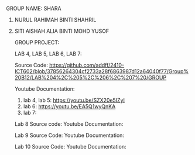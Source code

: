 GROUP NAME: SHARA
1. NURUL RAHIMAH BINTI SHAHRIL
2. SITI AISHAH ALIA BINTI MOHD YUSOF

   GROUP PROJECT:

   LAB 4, LAB 5, LAB 6, LAB 7:

   Source Code: https://github.com/addff/2410-ICT602/blob/37856264304cf2733a28f6863987d12a64040f77/Group%20B12/LAB%204%2C%205%2C%206%2C%207%20/GROUP

   Youtube Documentation:
     1. lab 4, lab 5: https://youtu.be/SZX20e5IZyI
     2. lab 6: https://youtu.be/EA5Q1wyQnKA
     3. lab 7: 

   Lab 8
   Source code:
   Youtube Documentation:

   Lab 9
   Source Code:
   Youtube Documentation:

   Lab 10
   Source Code:
   Youtube Documentation:
